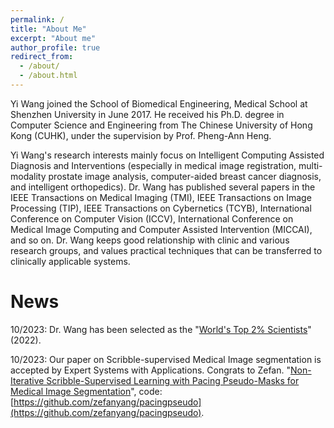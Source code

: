 ```yaml
---
permalink: /
title: "About Me"
excerpt: "About me"
author_profile: true
redirect_from: 
  - /about/
  - /about.html
---
```


Yi Wang joined the School of Biomedical Engineering, Medical School at Shenzhen University in June 2017. He received his Ph.D. degree in Computer Science and Engineering from The Chinese University of Hong Kong (CUHK), under the supervision by Prof. Pheng-Ann Heng.

Yi Wang's research interests mainly focus on Intelligent Computing Assisted Diagnosis and Interventions (especially in medical image registration, multi-modality prostate image analysis, computer-aided breast cancer diagnosis, and intelligent orthopedics). Dr. Wang has published several papers in the IEEE Transactions on Medical Imaging (TMI), IEEE Transactions on Image Processing (TIP), IEEE Transactions on Cybernetics (TCYB), International Conference on Computer Vision (ICCV), International Conference on Medical Image Computing and Computer Assisted Intervention (MICCAI), and so on. Dr. Wang keeps good relationship with clinic and various research groups, and values practical techniques that can be transferred to clinically applicable systems.

News
======
10/2023: Dr. Wang has been selected as the "[World's Top 2% Scientists](https://data.mendeley.com/datasets/btchxktzyw)" (2022).

10/2023: Our paper on Scribble-supervised Medical Image segmentation is accepted by Expert Systems with Applications. Congrats to Zefan. "[Non-Iterative Scribble-Supervised Learning with Pacing Pseudo-Masks for Medical Image Segmentation](https://www.sciencedirect.com/science/article/pii/S0957417423025265)", code: [https://github.com/zefanyang/pacingpseudo](https://github.com/zefanyang/pacingpseudo).


